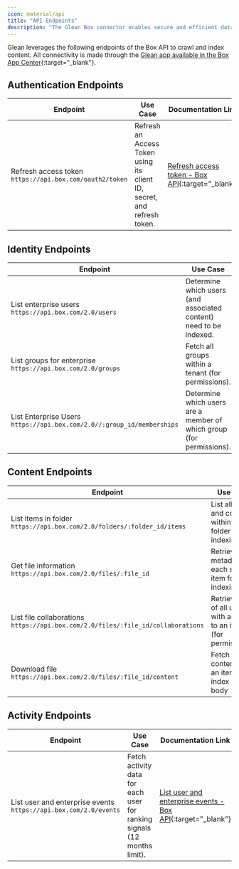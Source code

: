 ```yaml
---
icon: material/api
title: "API Endpoints"
description: "The Glean Box connector enables secure and efficient data fetching from your enterprise Box tenant."
---
```


Glean leverages the following endpoints of the Box API to crawl and index content. All connectivity is made through the [Glean app available in the Box App Center](https://app.box.com/app-center/glean_search/app/gQSMcDoLbs){:target="_blank"}.

## Authentication Endpoints

| Endpoint | Use Case | Documentation Link |
|---|---|---|
| Refresh access token<br>`https://api.box.com/oauth2/token` | Refresh an Access Token using its client ID, secret, and refresh token. | [Refresh access token - Box API](https://developer.box.com/reference/post-oauth2-token--refresh/){:target="_blank"} |

## Identity Endpoints

| Endpoint | Use Case | Documentation Link |
|---|---|---|
| List enterprise users<br>`https://api.box.com/2.0/users` | Determine which users (and associated content) need to be indexed. | [List enterprise users - Box API](https://developer.box.com/reference/get-users/){:target="_blank"} |
| List groups for enterprise<br>`https://api.box.com/2.0/groups` | Fetch all groups within a tenant (for permissions). | [List groups for enterprise - Box API](https://developer.box.com/reference/get-groups/){:target="_blank"} |
| List Enterprise Users<br>`https://api.box.com/2.0//:group_id/memberships` | Determine which users are a member of which group (for permissions). | [List members of group - Box API](https://developer.box.com/reference/get-groups-id-memberships/){:target="_blank"} |

## Content Endpoints

| Endpoint | Use Case | Documentation Link |
|---|---|---|
| List items in folder<br>`https://api.box.com/2.0/folders/:folder_id/items` | List all items and content within a folder for indexing. | [List items in folder - Box API](https://developer.box.com/reference/get-folders-id-items/){:target="_blank"} |
| Get file information<br>`https://api.box.com/2.0/files/:file_id` | Retrieve metadata for each specific item for indexing. | [Get file information - Box API](https://developer.box.com/reference/get-files-id/){:target="_blank"} |
| List file collaborations<br>`https://api.box.com/2.0/files/:file_id/collaborations` | Retrieve a list of all users with access to an item (for permissions). | [List file collaborations - Box API](https://developer.box.com/reference/get-files-id-collaborations/){:target="_blank"} |
| Download file<br>`https://api.box.com/2.0/files/:file_id/content` | Fetch the contents of an item to index its body | [Download file - Box API](https://developer.box.com/reference/get-files-id-content/){:target="_blank"} |

## Activity Endpoints

| Endpoint | Use Case | Documentation Link |
|---|---|---|
| List user and enterprise events<br>`https://api.box.com/2.0/events` | Fetch activity data for each user for ranking signals (12 months limit). | [List user and enterprise events - Box API](https://developer.box.com/reference/get-events/){:target="_blank"} |
